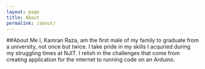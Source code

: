 ```yaml
---
layout: page
title: About
permalink: /about/
---
```

##About Me
I, Kamran Raza, am the first male of my family to graduate from a university, not once but twice. I take pride in my skills I acquried during my struggling times at NJIT. I relish in the challenges that come from creating application for the internet to running code on an Arduino. 
